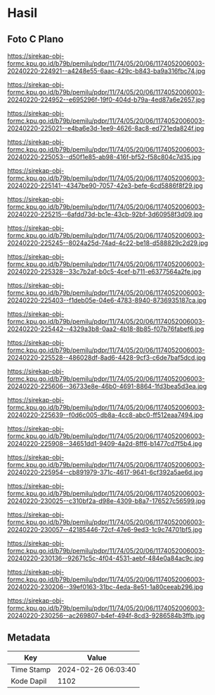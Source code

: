 # Hasil

## Foto C Plano

https://sirekap-obj-formc.kpu.go.id/b79b/pemilu/pdpr/11/74/05/20/06/1174052006003-20240220-224921--a4248e55-6aac-429c-b843-ba9a316fbc74.jpg

https://sirekap-obj-formc.kpu.go.id/b79b/pemilu/pdpr/11/74/05/20/06/1174052006003-20240220-224952--e695296f-19f0-404d-b79a-4ed87a6e2657.jpg

https://sirekap-obj-formc.kpu.go.id/b79b/pemilu/pdpr/11/74/05/20/06/1174052006003-20240220-225021--e4ba6e3d-1ee9-4626-8ac8-ed721eda824f.jpg

https://sirekap-obj-formc.kpu.go.id/b79b/pemilu/pdpr/11/74/05/20/06/1174052006003-20240220-225053--d50f1e85-ab98-416f-bf52-f58c804c7d35.jpg

https://sirekap-obj-formc.kpu.go.id/b79b/pemilu/pdpr/11/74/05/20/06/1174052006003-20240220-225141--4347be90-7057-42e3-befe-6cd5886f8f29.jpg

https://sirekap-obj-formc.kpu.go.id/b79b/pemilu/pdpr/11/74/05/20/06/1174052006003-20240220-225215--6afdd73d-bc1e-43cb-92bf-3d60958f3d09.jpg

https://sirekap-obj-formc.kpu.go.id/b79b/pemilu/pdpr/11/74/05/20/06/1174052006003-20240220-225245--8024a25d-74ad-4c22-be18-d588829c2d29.jpg

https://sirekap-obj-formc.kpu.go.id/b79b/pemilu/pdpr/11/74/05/20/06/1174052006003-20240220-225328--33c7b2af-b0c5-4cef-b711-e6377564a2fe.jpg

https://sirekap-obj-formc.kpu.go.id/b79b/pemilu/pdpr/11/74/05/20/06/1174052006003-20240220-225403--f1deb05e-04e6-4783-8940-8736935187ca.jpg

https://sirekap-obj-formc.kpu.go.id/b79b/pemilu/pdpr/11/74/05/20/06/1174052006003-20240220-225442--4329a3b8-0aa2-4b18-8b85-f07b76fabef6.jpg

https://sirekap-obj-formc.kpu.go.id/b79b/pemilu/pdpr/11/74/05/20/06/1174052006003-20240220-225528--486028df-8ad6-4428-9cf3-c6de7baf5dcd.jpg

https://sirekap-obj-formc.kpu.go.id/b79b/pemilu/pdpr/11/74/05/20/06/1174052006003-20240220-225606--36733e8e-46b0-4691-8864-1fd3bea5d3ea.jpg

https://sirekap-obj-formc.kpu.go.id/b79b/pemilu/pdpr/11/74/05/20/06/1174052006003-20240220-225639--f0d6c005-db8a-4cc8-abc0-ff512eaa7494.jpg

https://sirekap-obj-formc.kpu.go.id/b79b/pemilu/pdpr/11/74/05/20/06/1174052006003-20240220-225908--34651dd1-9409-4a2d-8ff6-b1477cd7f5b4.jpg

https://sirekap-obj-formc.kpu.go.id/b79b/pemilu/pdpr/11/74/05/20/06/1174052006003-20240220-225954--cb891979-371c-4617-9641-6cf392a5ae6d.jpg

https://sirekap-obj-formc.kpu.go.id/b79b/pemilu/pdpr/11/74/05/20/06/1174052006003-20240220-230025--c310bf2a-d98e-4309-b8a7-176527c56599.jpg

https://sirekap-obj-formc.kpu.go.id/b79b/pemilu/pdpr/11/74/05/20/06/1174052006003-20240220-230057--42185446-72cf-47e6-9ed3-1c9c74701bf5.jpg

https://sirekap-obj-formc.kpu.go.id/b79b/pemilu/pdpr/11/74/05/20/06/1174052006003-20240220-230136--92671c5c-4f04-4531-aebf-484e0a84ac9c.jpg

https://sirekap-obj-formc.kpu.go.id/b79b/pemilu/pdpr/11/74/05/20/06/1174052006003-20240220-230206--39ef0163-31bc-4eda-8e51-1a80ceeab296.jpg

https://sirekap-obj-formc.kpu.go.id/b79b/pemilu/pdpr/11/74/05/20/06/1174052006003-20240220-230256--ac269807-b4ef-494f-8cd3-9286584b3ffb.jpg


## Metadata

| Key        | Value               |
| ---------- | ------------------- |
| Time Stamp | 2024-02-26 06:03:40 |
| Kode Dapil | 1102                |



